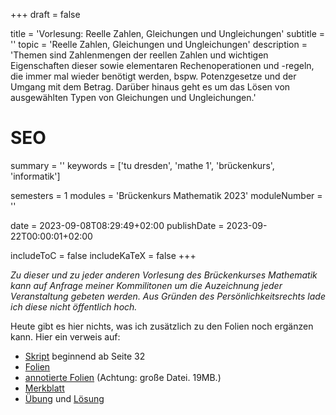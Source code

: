 +++
draft = false

title = 'Vorlesung: Reelle Zahlen, Gleichungen und Ungleichungen'
subtitle = ''
topic = 'Reelle Zahlen, Gleichungen und Ungleichungen'
description = 'Themen sind Zahlenmengen der reellen Zahlen und wichtigen Eigenschaften dieser sowie elementaren Rechenoperationen und -regeln, die immer mal wieder benötigt werden, bspw. Potenzgesetze und der Umgang mit dem Betrag. Darüber hinaus geht es um das Lösen von ausgewählten Typen von Gleichungen und Ungleichungen.'

# SEO
summary = ''
keywords = ['tu dresden', 'mathe 1', 'brückenkurs', 'informatik']

semesters = 1
modules = 'Brückenkurs Mathematik 2023'
moduleNumber = ''

date = 2023-09-08T08:29:49+02:00
publishDate = 2023-09-22T00:00:01+02:00

includeToC = false
includeKaTeX = false
+++

*Zu dieser und zu jeder anderen Vorlesung des Brückenkurses Mathematik kann auf Anfrage meiner Kommilitonen um die Auzeichnung jeder Veranstaltung gebeten werden. Aus Gründen des Persönlichkeitsrechts lade ich diese nicht öffentlich hoch.*

Heute gibt es hier nichts, was ich zusätzlich zu den Folien noch ergänzen kann. Hier ein verweis auf:

* [Skript](/university/brückenkurs-mathe-skript-01-02.pdf) beginnend ab Seite 32
* [Folien](/university/brückenkurs-mathe-folien-02.pdf)
* [annotierte Folien](/university/brückenkurs-mathe-folien-02-annot.pdf) (Achtung: große Datei. 19MB.)
* [Merkblatt](/university/brückenkurs-mathe-merkblatt-02.pdf)
* [Übung](/university/brückenkurs-mathe-übung-02.pdf) und [Lösung](brückenkurs-mathe-lösung-02.pdf)

